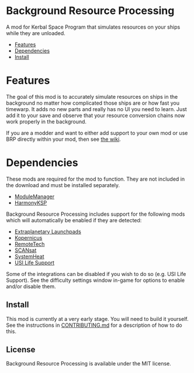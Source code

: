 # Background Resource Processing
A mod for Kerbal Space Program that simulates resources on your ships while they
are unloaded.

- [Features](#features)
- [Dependencies](#dependencies)
- [Install](#install)

# Features
The goal of this mod is to accurately simulate resources on ships in the
background no matter how complicated those ships are or how fast you timewarp.
It adds no new parts and really has no UI you need to learn. Just add it to
your save and observe that your resource conversion chains now work properly
in the background.

If you are a modder and want to either add support to your own mod or use
BRP directly within your mod, then see [the wiki][wiki].

[wiki]: https://github.com/Phantomical/BackgroundResourceProcessing/wiki

# Dependencies
These mods are required for the mod to function. They are not included in the
download and must be installed separately.
- [ModuleManager](https://github.com/sarbian/ModuleManager)
- [HarmonyKSP](https://github.com/KSPModdingLibs/HarmonyKSP)

Background Resource Processing includes support for the following mods which will
automatically be enabled if they are detected:
- [Extraplanetary Launchpads](https://forum.kerbalspaceprogram.com/topic/54284-112-extraplanetary-launchpads-v6993/)
- [Kopernicus](https://forum.kerbalspaceprogram.com/topic/200143-112x-kopernicus-stable-branch-last-updated-july-9th-2025/)
- [RemoteTech](https://forum.kerbalspaceprogram.com/topic/139167-111-remotetech-v199-2020-12-19/)
- [SCANsat](https://forum.kerbalspaceprogram.com/topic/72679-1101-scansat-v204-real-scanning-real-science-at-warp-speed-september-9-2020/)
- [SystemHeat](https://forum.kerbalspaceprogram.com/topic/193909-112x-systemheat-a-replacement-for-the-coreheat-system-november-20/)
- [USI Life Support](https://forum.kerbalspaceprogram.com/topic/105202-112x-usi-life-support/)

Some of the integrations can be disabled if you wish to do so (e.g. USI Life Support).
See the difficulty settings window in-game for options to enable and/or disable them.

## Install
This mod is currently at a very early stage. You will need to build it yourself.
See the instructions in [CONTRIBUTING.md](./CONTRIBUTING.md) for a description
of how to do this.

## License
Background Resource Processing is available under the MIT license.
